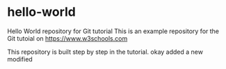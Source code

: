 # hello-world

Hello World repository for Git tutorial
This is an example repository for the Git tutoial on https://www.w3schools.com

This repository is built step by step in the tutorial.
okay added
a new modified
